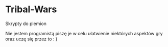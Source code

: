 # Tribal-Wars
Skrypty do plemion


Nie jestem programistą piszę je w celu ułatwienie niektórych aspektów gry oraz uczę się przez to : )
